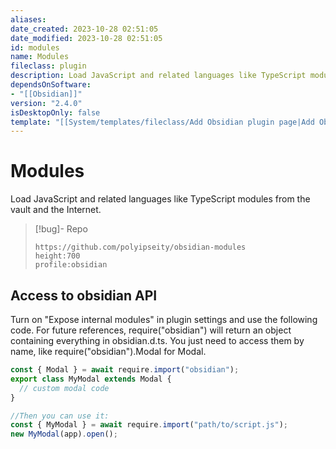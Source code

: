 ```yaml
---
aliases: 
date_created: 2023-10-28 02:51:05
date_modified: 2023-10-28 02:51:05
id: modules
name: Modules
fileclass: plugin
description: Load JavaScript and related languages like TypeScript modules from the vault and the Internet.
dependsOnSoftware: 
- "[[Obsidian]]"
version: "2.4.0"
isDesktopOnly: false
template: "[[System/templates/fileclass/Add Obsidian plugin page|Add Obsidian plugin page]]"
---
```


# Modules

Load JavaScript and related languages like TypeScript modules from the vault and the Internet.

>[!bug]- Repo
>
>```gate  
>https://github.com/polyipseity/obsidian-modules
>height:700
>profile:obsidian
>```

## Access to obsidian API

Turn on "Expose internal modules" in plugin settings and use the following code. For future references, require("obsidian") will return an object containing everything in obsidian.d.ts. You just need to access them by name, like require("obsidian").Modal for Modal.
```js
const { Modal } = await require.import("obsidian");
export class MyModal extends Modal {
  // custom modal code
}

//Then you can use it:
const { MyModal } = await require.import("path/to/script.js");
new MyModal(app).open();
```



